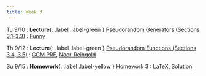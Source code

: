 ```yaml
---
title: Week 3
---
```


Tu 9/10
: **Lecture**{: .label .label-green } [Pseudorandom Generators (Sections 3.1-3.3)](assets/lecture-notes/collection-F24.pdf)
    : [Funny](https://xkcd.com/221/) 

Th 9/12
: **Lecture**{: .label .label-green } [Pseudorandom Functions (Sections 3.4, 3.5)](assets/lecture-notes/collection-F24.pdf)
    : [GGM PRF](https://www.wisdom.weizmann.ac.il/~oded/X/ggm.pdf), [Naor-Reingold](https://dl.acm.org/doi/abs/10.1145/972639.972643)

Su 9/15
: **Homework**{: .label .label-yellow } [Homework 3](assets/homework/hw-3.pdf)
    : [LaTeX](assets/homework/hw-3.tex), [Solution](assets/homework/hw-3-sol.pdf)